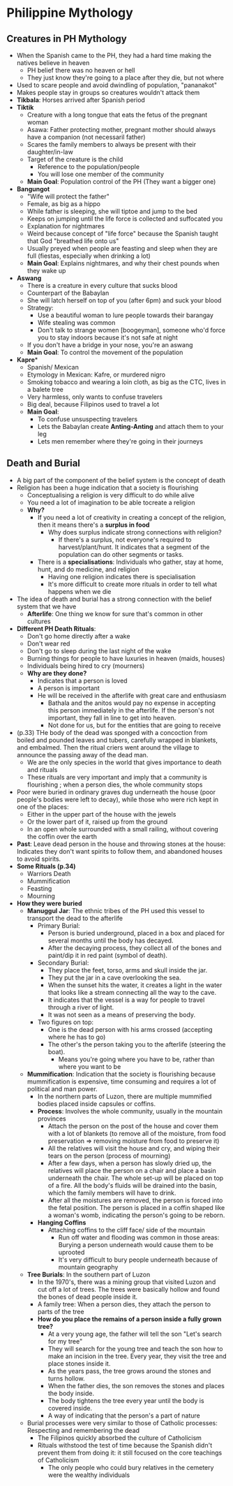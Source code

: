 # Philippine Mythology

## Creatures in PH Mythology
* When the Spanish came to the PH, they had a hard time making the natives believe in heaven
  * PH belief there was no heaven or hell
  * They just know they're going to a place after they die, but not where
* Used to scare people and avoid dwindling of population, "pananakot"
* Makes people stay in groups so creatures wouldn't attack them
* **Tikbala**: Horses arrived after Spanish period
* **Tiktik**
  * Creature with a long tongue that eats the fetus of the pregnant woman
  * Asawa: Father protecting mother, pregnant mother should always have a companion (not necessaril father)
  * Scares the family members to always be present with their daughter/in-law
  * Target of the creature is the child
    * Reference to the population/people
    * You will lose one member of the community
  * **Main Goal**: Population control of the PH (They want a bigger one)
* **Bangungot**
  * "Wife will protect the father"
  * Female, as big as a hippo
  * While father is sleeping, she will tiptoe and jump to the bed
  * Keeps on jumping until the life force is collected and suffocated you
  * Explanation for nightmares
  * Weird because concept of "life force" because the Spanish taught that God "breathed life onto us"
  * Usually preyed when people are feasting and sleep when they are full (fiestas, especially when drinking a lot)
  * **Main Goal**: Explains nightmares, and why their chest pounds when they wake up
* **Aswang**
  * There is a creature in every culture that sucks blood
  * Counterpart of the Babaylan
  * She will latch herself on top of you (after 6pm) and suck your blood
  * Strategy: 
    * Use a beautiful woman to lure people towards their barangay
    * Wife stealing was common
    * Don't talk to strange women [boogeyman], someone who'd force you to stay indoors because it's not safe at night
  * If you don't have a bridge in your nose, you're an aswang
  * **Main Goal**: To control the movement of the population
* **Kapre***
  * Spanish/ Mexican
  * Etymology in Mexican: Kafre, or murdered nigro
  * Smoking tobacco and wearing a loin cloth, as big as the CTC, lives in a balete tree
  * Very harmless, only wants to confuse travelers
  * Big deal, because Filipinos used to travel a lot
  * **Main Goal**: 
    * To confuse unsuspecting travelers
    * Lets the Babaylan create **Anting-Anting** and attach them to your leg
    * Lets men remember where they're going in their journeys

## Death and Burial
* A big part of the component of the belief system is the concept of death
* Religion has been a huge indication that a society is flourishing
  * Conceptualising a religion is very difficult to do while alive
  * You need a lot of imagination to be able tocreate a religion
  * **Why?**
    * If you need a lot of creativity in creating a concept of the religion, then it means there's a **surplus in food**
      * Why does surplus indicate strong connections with religion?
        * If there's a surplus, not everyone's required to harvest/plant/hunt. It indicates that a segment of the population can do other segments or tasks.
    * There is a **specialisations**: Individuals who gather, stay at home, hunt, and do medicine, and religion
      * Having one religion indicates there is specialisation
      * It's more difficult to create more rituals in order to tell what happens when we die
* The idea of death and burial has a strong connection with the belief system that we have
  * **Afterlife**: One thing we know for sure that's common in other cultures
* **Different PH Death Rituals**:
  * Don't go home directly after a wake
  * Don't wear red
  * Don't go to sleep during the last night of the wake
  * Burning things for people to have luxuries in heaven (maids, houses)
  * Individuals being hired to cry (mourners)
  * **Why are they done?**
    * Indicates that a person is loved
    * A person is important
    * He will be received in the afterlife with great care and enthusiasm
      * Bathala and the anitos would pay no expense in accepting this person immediately in the afterlife. If the person's not important, they fall in line to get into heaven.
      * Not done for us, but for the entities that are going to receive
* (p.33) THe body of the dead was sponged with a concoction from boiled and pounded leaves and tubers, carefully wrapped in blankets, and embalmed. Then the ritual criers went around the village to announce the passing away of the dead man.
  * We are the only species in the world that gives importance to death and rituals
  * These rituals are very important and imply that a community is flourishing ; when a person dies, the whole community stops
* Poor were buried in ordinary graves dug underneath the house (poor people's bodies were left to decay), while those who were rich kept in one of the places:
  * Either in the upper part of the house with the jewels
  * Or the lower part of it, raised up from the ground
  * In an open whole surrounded with a small railing, without covering the coffin over the earth
* **Past**: Leave dead person in the house and throwing stones at the house: Indicates they don't want spirits to follow them, and abandoned houses to avoid spirits.
* **Some Rituals (p.34)**
  * Warriors Death
  * Mummification
  * Feasting
  * Mourning
* **How they were buried**
  * **Manuggul Jar**: The ethnic tribes of the PH used this vessel to transport the dead to the afterlife
    * Primary Burial: 
      * Person is buried underground, placed in a box and placed for several months until the body has decayed.
      * After the decaying process, they collect all of the bones and paint/dip it in red paint (symbol of death). 
    * Secondary Burial: 
      * They place the feet, torso, arms and skull inside the jar. 
      * They put the jar in a cave overlooking the sea. 
      * When the sunset hits the water, it creates a light in the water that looks like a stream connecting all the way to the cave.
       * It indicates that the vessel is a way for people to travel through a river of light.
       * It was not seen as a means of preserving the body.
    * Two figures on top: 
      * One is the dead person with his arms crossed (accepting where he has to go)
      * The other's the person taking you to the afterlife (steering the boat).
        * Means you're going where you have to be, rather than where you want to be
  * **Mummification**: Indication that the society is flourishing because mummification is expensive, time consuming and requires a lot of political and man power.
    * In the northern parts of Luzon, there are multiple mummified bodies placed inside capsules or coffins.
    * **Process**: Involves the whole community, usually in the mountain provinces
      * Attach the person on the post of the house and cover them with a lot of blankets (to remove all of the moisture, from food preservation => removing moisture from food to preserve it)
      * All the relatives will visit the house and cry, and wiping their tears on the person (process of mourning)
      * After a few days, when a person has slowly dried up, the relatives will place the person on a chair and place a basin underneath the chair. The whole set-up will be placed on top of a fire. All the body's fluids will be drained into the basin, which the family members will have to drink.
      * After all the moistures are removed, the person is forced into the fetal position. The person is placed in a coffin shaped like a woman's womb, indicating the person's going to be reborn.
    * **Hanging Coffins**
      * Attaching coffins to the cliff face/ side of the mountain
        * Run off water and flooding was common in those areas: Burying a person underneath would cause them to be uprooted
        * It's very difficult to bury people underneath because of mountain geography
  * **Tree Burials**: In the southern part of Luzon
    * In the 1970's, there was a mining group that visited Luzon and cut off a lot of trees. The trees were basically hollow and found the bones of dead people inside it.
    * A family tree: When a person dies, they attach the person to parts of the tree
    * **How do you place the remains of a person inside a fully grown tree?**
      * At a very young age, the father will tell the son "Let's search for my tree"
      * They will search for the young tree and teach the son how to make an incision in the tree. Every year, they visit the tree and place stones inside it.
      * As the years pass, the tree grows around the stones and turns hollow. 
      * When the father dies, the son removes the stones and places the body inside.
      * The body tightens the tree every year until the body is covered inside.
      * A way of indicating that the person's a part of nature
  * Burial processes were very similar to those of Catholic processes: Respecting and remembering the dead
    * The Filipinos quickly absorbed the culture of Catholicism
    * Rituals withstood the test of time because the Spanish didn't prevent them from doing it: it still focused on the core teachings of Catholicism
      * The only people who could bury relatives in the cemetery were the wealthy individuals

 